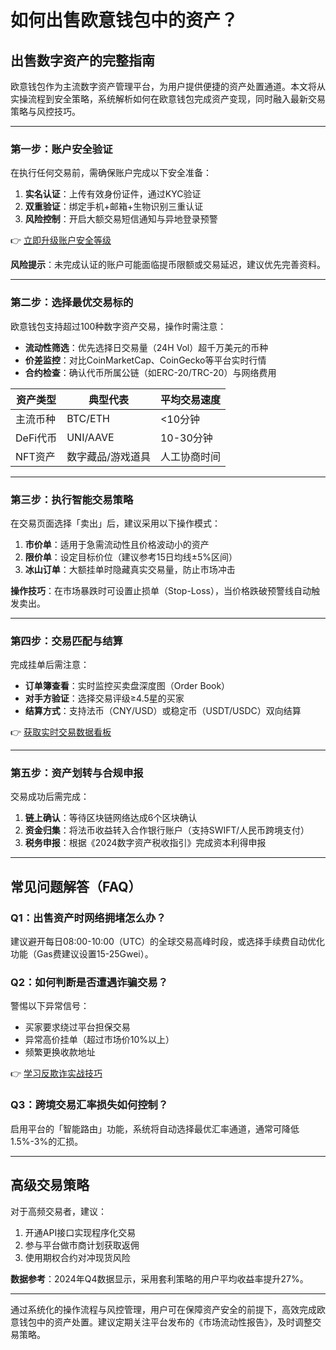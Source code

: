 # 如何出售欧意钱包中的资产？

## 出售数字资产的完整指南
欧意钱包作为主流数字资产管理平台，为用户提供便捷的资产处置通道。本文将从实操流程到安全策略，系统解析如何在欧意钱包完成资产变现，同时融入最新交易策略与风控技巧。

---

### 第一步：账户安全验证
在执行任何交易前，需确保账户完成以下安全准备：
1. **实名认证**：上传有效身份证件，通过KYC验证
2. **双重验证**：绑定手机+邮箱+生物识别三重认证
3. **风险控制**：开启大额交易短信通知与异地登录预警

👉 [立即升级账户安全等级](https://bit.ly/okx_welcome)

**风险提示**：未完成认证的账户可能面临提币限额或交易延迟，建议优先完善资料。

---

### 第二步：选择最优交易标的
欧意钱包支持超过100种数字资产交易，操作时需注意：
- **流动性筛选**：优先选择日交易量（24H Vol）超千万美元的币种
- **价差监控**：对比CoinMarketCap、CoinGecko等平台实时行情
- **合约检查**：确认代币所属公链（如ERC-20/TRC-20）与网络费用

| 资产类型   | 典型代表         | 平均交易速度 |
|------------|------------------|--------------|
| 主流币种   | BTC/ETH          | <10分钟      |
| DeFi代币   | UNI/AAVE         | 10-30分钟    |
| NFT资产    | 数字藏品/游戏道具| 人工协商时间 |

---

### 第三步：执行智能交易策略
在交易页面选择「卖出」后，建议采用以下操作模式：
1. **市价单**：适用于急需流动性且价格波动小的资产
2. **限价单**：设定目标价位（建议参考15日均线±5%区间）
3. **冰山订单**：大额挂单时隐藏真实交易量，防止市场冲击

**操作技巧**：在市场暴跌时可设置止损单（Stop-Loss），当价格跌破预警线自动触发卖出。

---

### 第四步：交易匹配与结算
完成挂单后需注意：
- **订单簿查看**：实时监控买卖盘深度图（Order Book）
- **对手方验证**：选择交易评级≥4.5星的买家
- **结算方式**：支持法币（CNY/USD）或稳定币（USDT/USDC）双向结算

👉 [获取实时交易数据看板](https://bit.ly/okx_welcome)

---

### 第五步：资产划转与合规申报
交易成功后需完成：
1. **链上确认**：等待区块链网络达成6个区块确认
2. **资金归集**：将法币收益转入合作银行账户（支持SWIFT/人民币跨境支付）
3. **税务申报**：根据《2024数字资产税收指引》完成资本利得申报

---

## 常见问题解答（FAQ）

### Q1：出售资产时网络拥堵怎么办？
建议避开每日08:00-10:00（UTC）的全球交易高峰时段，或选择手续费自动优化功能（Gas费建议设置15-25Gwei）。

### Q2：如何判断是否遭遇诈骗交易？
警惕以下异常信号：
- 买家要求绕过平台担保交易
- 异常高价挂单（超过市场价10%以上）
- 频繁更换收款地址

👉 [学习反欺诈实战技巧](https://bit.ly/okx_welcome)

### Q3：跨境交易汇率损失如何控制？
启用平台的「智能路由」功能，系统将自动选择最优汇率通道，通常可降低1.5%-3%的汇损。

---

## 高级交易策略
对于高频交易者，建议：
1. 开通API接口实现程序化交易
2. 参与平台做市商计划获取返佣
3. 使用期权合约对冲现货风险

**数据参考**：2024年Q4数据显示，采用套利策略的用户平均收益率提升27%。

---

通过系统化的操作流程与风控管理，用户可在保障资产安全的前提下，高效完成欧意钱包中的资产处置。建议定期关注平台发布的《市场流动性报告》，及时调整交易策略。